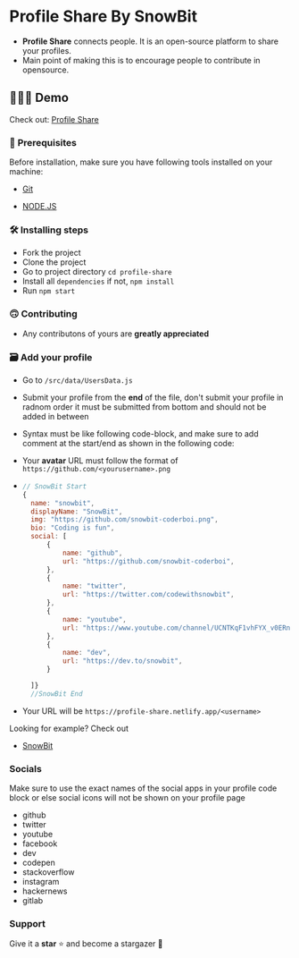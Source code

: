# **Profile Share By SnowBit**

- **Profile Share** connects people. It is an open-source platform to share your profiles.
- Main point of making this is to encourage people to contribute in opensource.


## 👨🏻‍💻 **Demo**

Check out: [Profile Share](https://profile-share.netlify.app/)

### 🚦 **Prerequisites**

Before installation, make sure you have following tools installed on your machine:

- [Git](https://git-scm.com/downloads)
  
- [NODE.JS](https://nodejs.org/en/download/)
  
### 🛠 **Installing steps**

- Fork the project
- Clone the project
- Go to project directory `cd profile-share`
- Install all `dependencies` if not, `npm install`
- Run `npm start`

### 🙃 **Contributing**

- Any contributons of yours are **greatly appreciated**


### 🗃 **Add your profile**

- Go to `/src/data/UsersData.js`

- Submit your profile from the **end** of the file, don't submit your profile in radnom order it must be submitted from bottom and should not be added in between
- Syntax must be like following code-block, and make sure to add comment at the start/end as shown in the following code:
- Your **avatar** URL must follow the format of `https://github.com/<yourusername>.png`
- 
  ```js
  // SnowBit Start
  {
    name: "snowbit",
    displayName: "SnowBit",
    img: "https://github.com/snowbit-coderboi.png",
    bio: "Coding is fun",
    social: [
        {
            name: "github",
            url: "https://github.com/snowbit-coderboi",
        },
        {
            name: "twitter",
            url: "https://twitter.com/codewithsnowbit",
        },
        {
            name: "youtube",
            url: "https://www.youtube.com/channel/UCNTKqF1vhFYX_v0ERnUa1RQ",
        },
        {
            name: "dev",
            url: "https://dev.to/snowbit",
        }

    ]}
    //SnowBit End

- Your URL will be `https://profile-share.netlify.app/<username>`

Looking for example? Check out

- [SnowBit](https://profile-share.netlify.app/snowbit)

### **Socials**

Make sure to use the exact names of the social apps in your profile code block or else social icons will not be shown on your profile page

- github
- twitter
- youtube
- facebook
- dev
- codepen
- stackoverflow
- instagram
- hackernews
- gitlab

### **Support**
Give it a **star** ⭐️ and become a stargazer 💫
